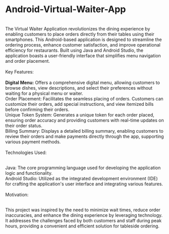 # Android-Virtual-Waiter-App
<br>
The Virtual Waiter Application revolutionizes the dining experience by enabling customers to place orders directly from their tables using their smartphones. This Android-based application is designed to streamline the ordering process, enhance customer satisfaction, and improve operational efficiency for restaurants. Built using Java and Android Studio, the application boasts a user-friendly interface that simplifies menu navigation and order placement.
<br><br>
Key Features:
<br><br>
<b>Digital Menu:</b> Offers a comprehensive digital menu, allowing customers to browse dishes, view descriptions, and select their preferences without waiting for a physical menu or waiter.<br>
Order Placement: Facilitates the seamless placing of orders. Customers can customize their orders, add special instructions, and view itemized bills before confirming their orders.<br>
Unique Token System: Generates a unique token for each order placed, ensuring order accuracy and providing customers with real-time updates on their order status.<br>
Billing Summary: Displays a detailed billing summary, enabling customers to review their orders and make payments directly through the app, supporting various payment methods.<br><br>
Technologies Used:<br><br>

Java: The core programming language used for developing the application logic and functionality.<br>
Android Studio: Utilized as the integrated development environment (IDE) for crafting the application's user interface and integrating various features.<br><br>
Motivation:<br><br>

This project was inspired by the need to minimize wait times, reduce order inaccuracies, and enhance the dining experience by leveraging technology. It addresses the challenges faced by both customers and staff during peak hours, providing a convenient and efficient solution for tableside ordering.<br>

